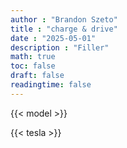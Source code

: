 ```yaml
---
author : "Brandon Szeto"
title : "charge & drive"
date : "2025-05-01"
description : "Filler"
math: true
toc: false
draft: false
readingtime: false
---
```

{{< model >}}

{{< tesla >}}
